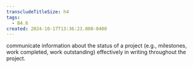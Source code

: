 ```yaml
---
transcludeTitleSize: h4
tags:
  - B4.6
created: 2024-10-17T13:36:23.000-0400
---
```

communicate information about the status of a project (e.g., milestones, work completed, work outstanding) effectively in writing throughout the project.